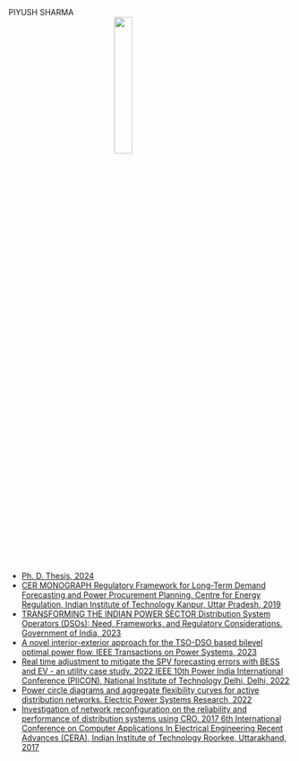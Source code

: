   <head>
    PIYUSH SHARMA
    <img src="https://hashincludepiyush.github.io/IMG_20240718_150800876.jpg" style="display: block; margin: auto; width: 25%; height: 25%;"
    />
  </head>
    <ul>
      <li><a href="https://drive.google.com/file/d/13iQh358T0XyYqrT-jJAwYLekEkHou_2F/view?usp=drivesdk">Ph. D. Thesis, 2024</a></li>
      <li><a href="https://cer.iitk.ac.in/assets/downloads/CER_Monograph.pdf">CER MONOGRAPH Regulatory Framework for Long-Term Demand Forecasting and Power Procurement Planning. Centre for Energy Regulation, Indian Institute of Technology Kanpur, Uttar Pradesh, 2019</a></li>
      <li><a href="https://iusstf.org/documents/35627/42091/Whitepaper%20Transforming%20the%20Indian%20Power%20Sector">TRANSFORMING THE INDIAN POWER SECTOR Distribution System Operators (DSOs): Need, Frameworks, and Regulatory Considerations. Government of India, 2023</a></li>
      <li><a href="https://ieeexplore.ieee.org/abstract/document/10192376">A novel interior-exterior approach for the TSO-DSO based bilevel optimal power flow. IEEE Transactions on Power Systems, 2023</a></li>
      <li><a href="https://ieeexplore.ieee.org/abstract/document/10045243">Real time adjustment to mitigate the SPV forecasting errors with BESS and EV - an utility case study. 2022 IEEE 10th Power India International Conference (PIICON), National Institute of Technology Delhi, Delhi, 2022</a></li>
      <li><a href="https://www.sciencedirect.com/science/article/abs/pii/S0378779622000505">Power circle diagrams and aggregate flexibility curves for active distribution networks. Electric Power Systems Research, 2022</a></li>
      <li><a href="https://ieeexplore.ieee.org/document/8343305">Investigation of network reconfiguration on the reliability and performance of distribution systems using CRO. 2017 6th International Conference on Computer Applications In Electrical Engineering Recent Advances (CERA), Indian Institute of Technology Roorkee, Uttarakhand, 2017</a></li>
    </ul>
